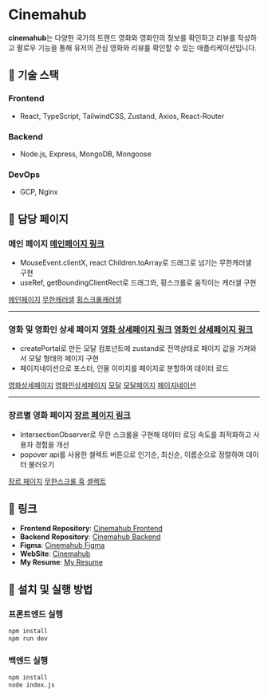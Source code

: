 # Cinemahub

**cinemahub**는 다양한 국가의 트랜드 영화와 영화인의 정보를 확인하고 리뷰를 작성하고 팔로우 기능을 통해 유저의 관심 영화와 리뷰룰 확인할 수 있는 애플리케이션입니다.

## 🚀 기술 스택

### Frontend

- React, TypeScript, TailwindCSS, Zustand, Axios, React-Router

### Backend

- Node.js, Express, MongoDB, Mongoose

### DevOps

- GCP, Nginx

## 📌 담당 페이지

### 메인 페이지 [메인페이지 링크](https://cinemahub.chanhoportfolio.com)

- MouseEvent.clientX, react Children.toArray로 드래그로 넘기는 무한캐러샐 구현
- useRef, getBoundingClientRect로 드래그와, 횡스크롤로 움직이는 캐러샐 구현

[메인페이지](https://github.com/cksgh5654/cinemahub-front/blob/main/src/pages/MainPage.tsx)
[무한캐러샐](https://github.com/cksgh5654/react-ui-kit/tree/main/src/components/CarouselInfinite)
[횡스크롤캐러샐](https://github.com/cksgh5654/react-ui-kit/tree/main/src/components/CarouselXscroll)

---

### 영화 및 영화인 상세 페이지 [영화 상세페이지 링크](https://cinemahub.chanhoportfolio.com/?movie=447273) [영화인 상세페이지 링크](https://cinemahub.chanhoportfolio.com/?person=90633)

- createPortal로 만든 모달 컴포넌트에 zustand로 전역상태로 페이지 값을 가져와서 모달 형태의 페이지 구현
- 페이지네이션으로 포스터, 인물 이미지를 페이지로 분할하여 데이터 로드

[영화상세페이지](https://github.com/cksgh5654/cinemahub-front/blob/main/src/pages/CinemaDetailPage.tsx)
[영화인상세페이지](https://github.com/cksgh5654/cinemahub-front/blob/main/src/pages/PersonDetailPage.tsx)
[모달](https://github.com/cksgh5654/react-ui-kit/tree/main/src/components/Modal)
[모달페이지](https://github.com/cksgh5654/cinemahub-front/blob/main/src/components/PageModal.tsx)
[페이지네이션](https://github.com/cksgh5654/react-ui-kit/tree/main/src/components/Pagination)

---

### 장르별 영화 페이지 [장르 페이지 링크](https://cinemahub.chanhoportfolio.com/genre/28)

- IntersectionObserver로 무한 스크롤을 구현해 데이터 로딩 속도를 최적화하고 사용자 경험을 개선
- popover api를 사용한 셀렉트 버튼으로 인기순, 최신순, 이름순으로 정렬하여 데이터 불러오기

[장르 페이지](https://github.com/cksgh5654/cinemahub-front/blob/main/src/pages/GenrePage.tsx)
[무한스크롤 훅](https://github.com/cksgh5654/cinemahub-front/blob/main/src/hooks/useInfinite.ts)
[셀렉트](https://github.com/cksgh5654/react-ui-kit/tree/main/src/components/Select)

## 📌 링크

- **Frontend Repository**: [Cinemahub Frontend](https://github.com/cksgh5654/cinemahub-front)
- **Backend Repository**: [Cinemahub Backend](https://github.com/cksgh5654/cinemahub-back)
- **Figma**: [Cinemahub Figma](https://www.figma.com/design/n5uMDvi0vZ69mcXVQHQJfw/%EC%98%81%ED%99%94?node-id=0-1&t=MzqjfrlrLNnCsE5i-1)
- **WebSite**: [Cinemahub](https://cinemahub.chanhoportfolio.com)
- **My Resume**: [My Resume](https://www.chanhoportfolio.com)

## 📌 설치 및 실행 방법

### 프론트엔드 실행

```bash
npm install
npm run dev
```

### 백엔드 실행

```bash
npm install
node index.js
```

